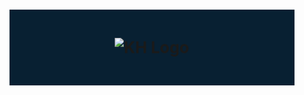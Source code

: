 <header style="background-color:#082032">
  <h1 style="border:0;padding:50px;">
    <a href="https://kiheum.netlify.app" style="display:flex;justify-content:center;text-decoration:none;outline:none" target="_blank">
      <img src="https://kiheum.netlify.app/assets/logo.png" alt="KH Logo" />
    </a>
  </h1>
</header>
